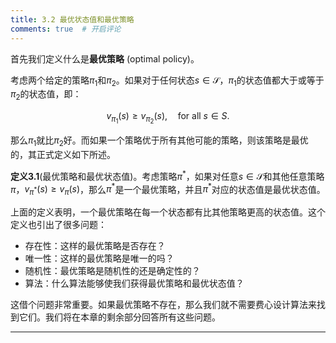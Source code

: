 ```yaml
---
title: 3.2 最优状态值和最优策略
comments: true  # 开启评论
---
```

首先我们定义什么是**最优策略** (optimal policy)。


考虑两个给定的策略$\pi_1$和$\pi_2$。如果对于任何状态$s\in \mathcal{S}$，$\pi_1$的状态值都大于或等于$\pi_2$的状态值，即：

$$v_{\pi_1}(s) \geq v_{\pi_2}(s), \quad \text{for all } s \in S.$$

那么$\pi_1$就比$\pi_2$好。而如果一个策略优于所有其他可能的策略，则该策略是最优的，其正式定义如下所述。

**定义3.1**(最优策略和最优状态值)。考虑策略$\pi^*$，如果对任意$s\in \mathcal{S}$和其他任意策略$\pi$，$v_{\pi^*}(s)\geq v_\pi(s)$，那么$\pi^*$是一个最优策略，并且$\pi^*$对应的状态值是最优状态值。

上面的定义表明，一个最优策略在每一个状态都有比其他策略更高的状态值。这个定义也引出了很多问题：

- 存在性：这样的最优策略是否存在？
- 唯一性：这样的最优策略是唯一的吗？
- 随机性：最优策略是随机性的还是确定性的？
- 算法：什么算法能够使我们获得最优策略和最优状态值？

这借个问题非常重要。如果最优策略不存在，那么我们就不需要费心设计算法来找到它们。我们将在本章的剩余部分回答所有这些问题。

---